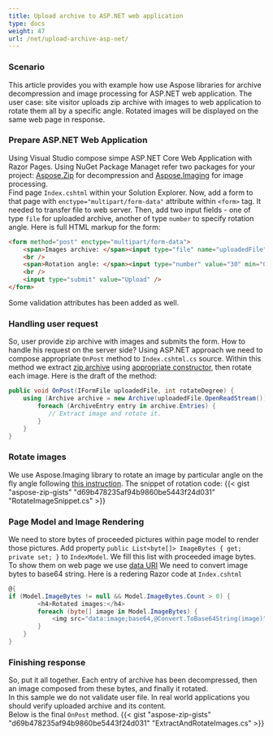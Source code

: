 ```yaml
---
title: Upload archive to ASP.NET web application
type: docs
weight: 47
url: /net/upload-archive-asp-net/
---
```


### **Scenario**
This article provides you with example how use Aspose libraries for archive decompression and image processing for ASP.NET web application. The user case: site visitor uploads zip archive with images to web application to rotate them all by a specific angle.
Rotated images will be displayed on the same web page in response.

### **Prepare ASP.NET Web Application**
Using Visual Studio compose simpe ASP.NET Core Web Application with Razor Pages. 
Using NuGet Package Managet refer two packages for your project: [Aspose.Zip](https://www.nuget.org/packages/Aspose.Zip/) for decompression and [Aspose.Imaging](https://www.nuget.org/packages/Aspose.Imaging/) for image processing.
<br/>
Find page `Index.cshtml` within your Solution Explorer. Now, add a form to that page with `enctype="multipart/form-data"` attribute within `<form>` tag. It needed to transfer file to web server. Then, add two input fields - one of type `file` for uploaded archive, another of type `number` to specify rotation angle.
Here is full HTML markup for the form:
```html
<form method="post" enctype="multipart/form-data">
    <span>Images archive: </span><input type="file" name="uploadedFile" required="required" />
    <br />
    <span>Rotation angle: </span><input type="number" value="30" min="0" max="360" name="rotateDegree" required="required" />
    <br />
    <input type="submit" value="Upload" />
</form>
```
Some validation attributes has been added as well. 

### **Handling user request** 
So, user provide zip archive with images and submits the form. How to handle his request on the server side? Using ASP.NET approach we need to compose appropriate `OnPost` method to `Index.cshtml.cs` source. Within this method we extract [zip archive](https://apireference.aspose.com/zip/net/aspose.zip/archive) using [appropriate constructor](https://apireference.aspose.com/zip/net/aspose.zip/archive/constructors/1), then rotate each image. Here is the draft of the method:
```c#
public void OnPost(IFormFile uploadedFile, int rotateDegree) {
    using (Archive archive = new Archive(uploadedFile.OpenReadStream())) {
        foreach (ArchiveEntry entry in archive.Entries) {
		   // Extract image and rotate it.
		}
    }
}
```

### **Rotate images**
We use Aspose.Imaging library to rotate an image by particular angle on the fly angle following [this instruction](https://docs.aspose.com/imaging/net/crop-rotate-and-resize-images/#rotating-an-image-on-a-specific-angle).
The snippet of rotation code:
{{< gist "aspose-zip-gists" "d69b478235af94b9860be5443f24d031" "RotateImageSnippet.cs" >}}

### **Page Model and Image Rendering**
We need to store bytes of proceeded pictures within page model to render those pictures. Add property `public List<byte[]> ImageBytes { get; private set; }` to `IndexModel`. 
We fill this list with proceeded image bytes. To show them on web page we use [data URI](https://en.wikipedia.org/wiki/Data_URI_scheme) We need to convert image bytes to base64 string.
Here is a redering Razor code at `Index.cshtml`
```c#
@{
if (Model.ImageBytes != null && Model.ImageBytes.Count > 0) {
        <h4>Rotated images:</h4>
        foreach (byte[] image in Model.ImageBytes) {
            <img src="data:image;base64,@Convert.ToBase64String(image)" width="150"/>
        }
    }
}
```

### **Finishing response**
So, put it all together. Each entry of archive has been decompressed, then an image composed from these bytes, and finally it rotated. <br /> In this sample we do not validate user file. In real world applications you should verify uploaded archive and its content. <br />Below is the final `OnPost` method.
{{< gist "aspose-zip-gists" "d69b478235af94b9860be5443f24d031" "ExtractAndRotateImages.cs" >}}